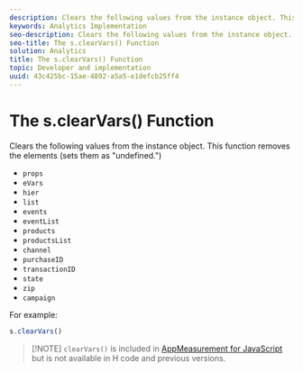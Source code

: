 ```yaml
---
description: Clears the following values from the instance object. This function removes the elements (sets them as "undefined.")
keywords: Analytics Implementation
seo-description: Clears the following values from the instance object. This function removes the elements (sets them as "undefined.")
seo-title: The s.clearVars() Function
solution: Analytics
title: The s.clearVars() Function
topic: Developer and implementation
uuid: 43c425bc-15ae-4892-a5a5-e1defcb25ff4
---
```


# The s.clearVars() Function

Clears the following values from the instance object. This function removes the elements (sets them as "undefined.")

* `props` 
* `eVars` 
* `hier` 
* `list` 
* `events` 
* `eventList` 
* `products` 
* `productsList` 
* `channel` 
* `purchaseID` 
* `transactionID` 
* `state` 
* `zip` 
* `campaign`

For example:

```js
s.clearVars()
```

> [!NOTE] `clearVars()` is included in [AppMeasurement for JavaScript](../../implement/js-implementation/c-appmeasurement-js/appmeasure-mjs.md#concept_F3957D7093A94216BD79F35CFC1557E8) but is not available in H code and previous versions.

